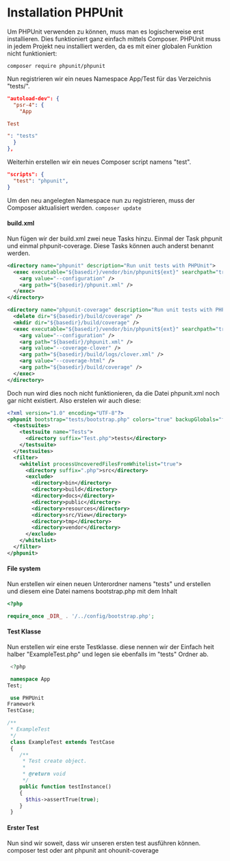 # Installation PHPUnit

Um PHPUnit verwenden zu können, muss man es logischerweise erst installieren. Dies funktioniert ganz einfach mittels Composer. PHPUnit muss in jedem Projekt neu installiert werden, da es mit einer globalen Funktion nicht funktioniert:
```
composer require phpunit/phpunit
```

Nun registrieren wir ein neues Namespace App/Test für das Verzeichnis "tests/".

```json
"autoload-dev": {
  "psr-4": {
    "App

Test

": "tests"
  }
},
```

Weiterhin erstellen wir ein neues Composer script namens "test".

```json
"scripts": {
  "test": "phpunit",
}
```

Um den neu angelegten Namespace nun zu registrieren, muss der Composer aktualisiert werden.
```composer update```

#### build.xml

Nun fügen wir der build.xml zwei neue Tasks hinzu. Einmal der Task phpunit und einmal phpunit-coverage. Diese Tasks können auch anderst benannt werden.

```xml
<directory name="phpunit" description="Run unit tests with PHPUnit">
  <exec executable="${basedir}/vendor/bin/phpunit${ext}" searchpath="true" resolveexecutable="true" failonerror="true" taskname="phpunit">
    <arg value="--configuration" />
    <arg path="${basedir}/phpunit.xml" />
  </exec>
</directory>

<directory name="phpunit-coverage" description="Run unit tests with PHPUnit with coverage">
  <delete dir="${basedir}/build/coverage" />
  <mkdir dir="${basedir}/build/coverage" />
  <exec executable="${basedir}/vendor/bin/phpunit${ext}" searchpath="true" resolveexecutable="true" failonerror="true" taskname="phpunit-coverage">
    <arg value="--configuration" />
    <arg path="${basedir}/phpunit.xml" />
    <arg value="--coverage-clover" />
    <arg path="${basedir}/build/logs/clover.xml" />
    <arg value="--coverage-html" />
    <arg path="${basedir}/build/coverage" />
  </exec>
</directory>
```

Doch nun wird dies noch nicht funktionieren, da die Datei phpunit.xml noch gar nicht existiert. Also erstelen wir auch diese:

```xml
<?xml version="1.0" encoding="UTF-8"?>
<phpunit bootstrap="tests/bootstrap.php" colors="true" backupGlobals="false" backupStaticAttributes="false" syntaxCheck="false">
  <testsuites>
    <testsuite name="Tests">
      <directory suffix="Test.php">tests</directory>
    </testsuite>
  </testsuites>
  <filter>
    <whitelist processUncoveredFilesFromWhitelist="true">
      <directory suffix=".php">src</directory>
      <exclude>
        <directory>bin</directory>
        <directory>build</directory>
        <directory>docs</directory>
        <directory>public</directory>
        <directory>resources</directory>
        <directory>src/View</directory>
        <directory>tmp</directory>
        <directory>vendor</directory>
      </exclude>
    </whitelist>
  </filter>
</phpunit>
```

#### File system

Nun erstellen wir einen neuen Unterordner namens "tests" und erstellen und diesem eine Datei namens bootstrap.php mit dem Inhalt
```php
<?php

require_once _DIR_ . '/../config/bootstrap.php';
```

#### Test Klasse

Nun erstellen wir eine erste Testklasse. diese nennen wir der Einfach heit halber "ExampleTest.php" und legen sie ebenfalls im "tests" Ordner ab.

```php
 <?php

 namespace App
Test;

 use PHPUnit
Framework
TestCase;

/**
 * ExampleTest
 */
 class ExampleTest extends TestCase
 {
    /**
     * Test create object.
     * 
     * @return void
     */
    public function testInstance()
    {
      $this->assertTrue(true);
    }
 }
```

#### Erster Test

Nun sind wir soweit, dass wir unseren ersten test ausführen können.
  composer test
oder
  ant phpunit
  ant ohounit-coverage
